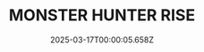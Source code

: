 ---
title: "MONSTER HUNTER RISE"
id: 1446780
date: 2025-03-17T00:00:05.658Z
link: games/steam/recent/monster-hunter-rise
image: http://media.steampowered.com/steamcommunity/public/images/apps/1446780/560dd364b52075b783424961a43c01f9b69fde15.jpg
playtime_2weeks: 932
playtime_forever: 1013
playtime_windows_forever: 0
playtime_mac_forever: 0
playtime_linux_forever: 1013
playtime_deck_forever: 1013
---